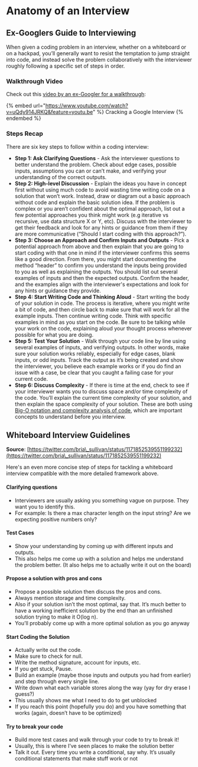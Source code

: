 # Anatomy of an Interview

## Ex-Googlers Guide to Interviewing

When given a coding problem in an interview, whether on a whiteboard or on a hackpad, you’ll generally want to resist the temptation to jump straight into code, and instead solve the problem collaboratively with the interviewer roughly following a specific set of steps in order.

### Walkthrough Video <a href="#video" id="video"></a>

Check out this [video by an ex-Googler for a walkthrough](https://youtu.be/uQdy914JRKQ):

{% embed url="https://www.youtube.com/watch?v=uQdy914JRKQ&feature=youtu.be" %}
Cracking a Google Interview
{% endembed %}

### Steps Recap <a href="#steps" id="steps"></a>

There are six key steps to follow within a coding interview:

* **Step 1: Ask Clarifying Questions** - Ask the interviewer questions to better understand the problem. Check about edge cases, possible inputs, assumptions you can or can’t make, and verifying your understanding of the correct outputs.
* **Step 2: High-level Discussion** - Explain the ideas you have in concept first without using much code to avoid wasting time writing code on a solution that won’t work. Instead, draw or diagram out a basic approach without code and explain the basic solution idea. If the problem is complex or you aren’t confident about the optimal approach, list out a few potential approaches you think might work (e.g iterative vs recursive, use data structure X or Y, etc). Discuss with the interviewer to get their feedback and look for any hints or guidance from them if they are more communicative (“Should I start coding with this approach?”).
* **Step 3: Choose an Approach and Confirm Inputs and Outputs** - Pick a potential approach from above and then explain that you are going to start coding with that one in mind if the interviewer confirms this seems like a good direction. From there, you might start documenting the method “header” to confirm you understand the inputs being provided to you as well as explaining the outputs. You should list out several examples of inputs and then the expected outputs. Confirm the header, and the examples align with the interviewer's expectations and look for any hints or guidance they provide.
* **Step 4: Start Writing Code and Thinking Aloud** - Start writing the body of your solution in code. The process is iterative, where you might write a bit of code, and then circle back to make sure that will work for all the example inputs. Then continue writing code. Think with specific examples in mind as you start on the code. Be sure to be talking while your work on the code, explaining aloud your thought process whenever possible for what you are doing.
* **Step 5: Test Your Solution** - Walk through your code line by line using several examples of inputs, and verifying outputs. In other words, make sure your solution works reliably, especially for edge cases, blank inputs, or odd inputs. Track the output as it’s being created and show the interviewer, you believe each example works or if you do find an issue with a case, be clear that you caught a failing case for your current code.
* **Step 6: Discuss Complexity** - If there is time at the end, check to see if your interviewer wants you to discuss space and/or time complexity of the code. You’ll explain the current time complexity of your solution, and then explain the space complexity of your solution. These are both using [Big-O notation and complexity analysis of code](https://www.interviewcake.com/article/java/big-o-notation-time-and-space-complexity), which are important concepts to understand before you interview.

## Whiteboard Interview Guidelines

**Source**: [https://twitter.com/bria\_sullivan/status/1171852539551199232](https://twitter.com/bria\_sullivan/status/1171852539551199232)

Here's an even more concise step of steps for tackling a whiteboard interview compatible with the more detailed framework above.

#### Clarifying questions

* Interviewers are usually asking you something vague on purpose. They want you to identify this.
* For example: Is there a max character length on the input string? Are we expecting positive numbers only?

#### Test Cases

* Show your understanding by coming up with different inputs and outputs.
* This also helps me come up with a solution and helps me understand the problem better. (It also helps me to actually write it out on the board)

#### Propose a solution with pros and cons

* Propose a possible solution then discuss the pros and cons.
* Always mention storage and time complexity.
* Also if your solution isn’t the most optimal, say that. It’s much better to have a working inefficient solution by the end than an unfinished solution trying to make it O(log n).
* You’ll probably come up with a more optimal solution as you go anyway

#### Start Coding the Solution

* Actually write out the code.&#x20;
* Make sure to check for null.&#x20;
* Write the method signature, account for inputs, etc.
* If you get stuck, Pause.
* Build an example (maybe those inputs and outputs you had from earlier) and step through every single line.
* Write down what each variable stores along the way (yay for dry erase I guess?)
* This usually shows me what I need to do to get unblocked
* If you reach this point (hopefully you do) and you have something that works (again, doesn’t have to be optimized)

#### Try to break your code

* Build more test cases and walk through your code to try to break it!&#x20;
* Usually, this is where I’ve seen places to make the solution better
* Talk it out. Every time you write a conditional, say why. It’s usually conditional statements that make stuff work or not
